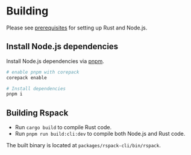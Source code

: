 # Building

Please see [prerequisites](./prerequisites) for setting up Rust and Node.js.

## Install Node.js dependencies

Install Node.js dependencies via [pnpm](https://pnpm.io/).

```bash
# enable pnpm with corepack
corepack enable

# Install dependencies
pnpm i
```

## Building Rspack

- Run `cargo build` to compile Rust code.
- Run `pnpm run build:cli:dev` to compile both Node.js and Rust code.

The built binary is located at `packages/rspack-cli/bin/rspack`.

